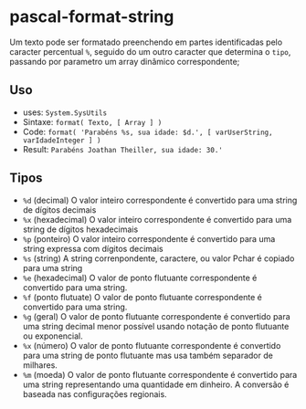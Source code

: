 # pascal-format-string

Um texto pode ser formatado preenchendo em partes identificadas pelo caracter percentual `%`, seguido do um outro caracter que determina o `tipo`, passando por parametro um array dinâmico correspondente;

## Uso

- uses: `System.SysUtils`
- Sintaxe: `format( Texto, [ Array ] )`
- Code: `format( 'Parabéns %s, sua idade: $d.', [ varUserString, varIdadeInteger ] )`
- Result: `Parabéns Joathan Theiller, sua idade: 30.'`

## Tipos

- `%d` (decimal)
O valor inteiro correspondente é convertido para uma string de dígitos decimais
- `%x` (hexadecimal)
O valor inteiro correspondente é convertido para uma string de dígitos hexadecimais
- `%p` (ponteiro)
O valor inteiro correspondente é convertido para uma string expressa com dígitos decimais
- `%s` (string)
A string correnpondente, caractere, ou valor Pchar é copiado para uma string
- `%e` (hexadecimal)
O valor de ponto flutuante correspondente é convertido para uma string.
- `%f` (ponto flutuate)
O valor de ponto flutuante correspondente é convertido para uma string.
- `%g` (geral)
O valor de ponto flutuante correspondente é convertido para uma string decimal menor possível usando notação de ponto flutuante ou exponencial.
- `%x` (número)
O valor de ponto flutuante correspondente é convertido para uma string de ponto flutuante mas usa também separador de milhares.
- `%m` (moeda)
O valor de ponto flutuante correspondente é convertido para uma string representando uma quantidade em dinheiro. A conversão é baseada nas configurações regionais.
